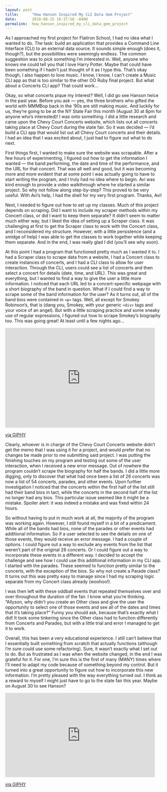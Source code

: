 ```yaml
---
layout: post
title:      "How Hanson Inspired My CLI Data Gem Project"
date:       2018-08-15 19:37:50 -0400
permalink:  how_hanson_inspired_my_cli_data_gem_project
---
```



As I approached my first project for Flatiron School, I had no idea what I wanted to do. The task: build an application that provides a Command Line Interface (CLI) to an external data source. It sounds simple enough (does it, though?), but the possibilities were seemingly endless. The common suggestion was to pick something I’m interested in. Well, anyone who knows me could tell you that I love Harry Potter. Maybe that could have been something if I hadn’t just thought of it as I type this. That’s okay though, I also happen to love music. I know, I know, I can’t create a Music CLI app as that is too similar to the other OO Ruby final project. But what about a Concerts CLI app? That could work…

Okay, so what concerts pique my interest? Well, I did go see Hanson twice in the past year. Before you ask — yes, the three brothers who gifted the world with MMMBop back in the ‘90s are still making music. And luckily for us, they’re going to be at the NY State Fair this month (August 30 at 8pm for anyone who’s interested)! I was onto something. I did a little research and came upon the Chevy Court Concerts website, which lists out all concerts taking place at Chevy Court during the state fair. So it was decided — I’d build a CLI app that would list out all Chevy Court concerts and their details. I had an idea that I was excited about, I just had to figure out what to do next.

First things first, I wanted to make sure the website was scrapable. After a few hours of experimenting, I figured out how to get the information I wanted — the band performing, the date and time of the performance, and the URL for that concert. That was all well and good, but it was becoming more and more evident that at some point I was actually going to have to start writing the program, and I truly had no idea where to begin. Avi was kind enough to provide a video walkthrough where he started a similar project. So why not follow along step-by-step? This proved to be very useful. With Avi’s help, I had the shell for my very first program. Thanks, Avi!

Next, I needed to figure out how to set up my classes. Much of this project depends on scraping. Did I want to include my scraper methods within my Concert class, or did I want to keep them separate? It didn’t seem to matter much either way, but I liked the idea of setting up a Scraper class. It was challenging at first to get the Scraper class to work with the Concert class, and I reconsidered my structure. However, with a little persistence (and a smidge of help) I was able to get the classes to work together while keeping them separate. And in the end, I was really glad I did (you’ll see why soon).

At this point I had a program that functioned pretty much as I wanted it to. I had a Scraper class to scrape data from a website, I had a Concert class to create instances of concerts, and I had a CLI class to allow for user interaction. Through the CLI, users could see a list of concerts and then select a concert for details (date, time, and URL). This was great and everything, but I wanted to find a way to give the user a little more information. I noticed that each URL led to a concert-specific webpage with a short biography of the band in question. What if I could find a way to scrape some of the band information for the user? As it turns out, all of the band bios were contained in `<p>` tags. Well, all except for Smokey Robinson’s, that is (dang you, Smokey, with your generic `<div>` tags and your voice of an angel). But with a little scraping practice and some sneaky use of regular expressions, I figured out how to scrape Smokey’s biography too. This was going great! At least until a few nights ago…

<iframe src="https://giphy.com/embed/RBeddeaQ5Xo0E" width="480" height="320" frameBorder="0" class="giphy-embed" allowFullScreen></iframe><p><a href="https://giphy.com/gifs/agentm-agent-m-RBeddeaQ5Xo0E">via GIPHY</a></p>

Clearly, whoever is in charge of the Chevy Court Concerts website didn’t get the memo that I was using it for a project, and would prefer that no changes be made prior to me submitting said project. I was putting the finishing touches on my program and testing out some of the user interaction, when I received a new error message. Out of nowhere the program couldn’t scrape the biography for half the bands. I did a little more digging, only to discover that what had once been a list of 26 concerts was now a list of 54 concerts, parades, and other events. Upon further investigation I noticed that the concerts within the first half of the list still had their band bios in tact, while the concerts in the second half of the list no longer had any bios. This particular issue seemed like it might be a mistake. Spoiler alert: it was indeed a mistake and was fixed within 24 hours.

So without having to put in much work at all, the majority of the program was working again. However, I still found myself in a bit of a predicament. While all of the bands had bios, none of the parades or other events had additional information. So if a user selected to see the details on one of those events, they would receive an error message. I had a couple of options. I could figure out a way to exclude any events from the list that weren’t part of the original 26 concerts. Or I could figure out a way to incorporate these events in a different way. I decided to accept the challenge and see how I could use this additional information in my CLI app. I started with the parades. These seemed to function pretty similar to the concerts, with the exception of the bios. So why not create a Parade class? It turns out this was pretty easy to manage since I had my scraping logic separate from my Concert class already (woohoo!).

I was then left with these oddball events that repeated themselves over and over throughout the duration of the fair. I know what you’re thinking. “Allyson, why didn’t you create an Other class and give the user the opportunity to select one of those events and see all of the dates and times that it’s taking place?” Funny you should ask, because that’s exactly what I did! It took some tinkering since the Other class had to function differently from Concerts and Parades, but with a little trial and error I managed to get it to work.

Overall, this has been a very educational experience. I still can’t believe that I essentially built something from scratch that actually functions (although I’m sure could use some refactoring). Sure, it wasn’t exactly what I set out to do. But as frustrated as I was when the website changed, in the end I was grateful for it. For one, I’m sure this is the first of many (MANY) times where I’ll need to adapt my code because of something beyond my control. But it turned into a great opportunity to figure out how to incorporate this new information. I’m pretty pleased with the way everything turned out. I think as a reward to myself I might just have to go to the state fair this year. Maybe on August 30 to see Hanson?

<iframe src="https://giphy.com/embed/3o6fJ3HHejKAmRNd7i" width="480" height="270" frameBorder="0" class="giphy-embed" allowFullScreen></iframe><p><a href="https://giphy.com/gifs/hanson-3o6fJ3HHejKAmRNd7i">via GIPHY</a></p>
